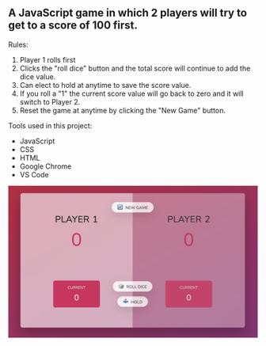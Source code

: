 ## A JavaScript game in which 2 players will try to get to a score of 100 first.

Rules:

1. Player 1 rolls first
2. Clicks the "roll dice" button and the total score will continue to add the dice value.
3. Can elect to hold at anytime to save the score value.
4. If you roll a "1" the current score value will go back to zero and it will switch to Player 2.
5. Reset the game at anytime by clicking the "New Game" button.

Tools used in this project:

- JavaScript
- CSS
- HTML
- Google Chrome
- VS Code

![Game_pic](Game_pic.png)
